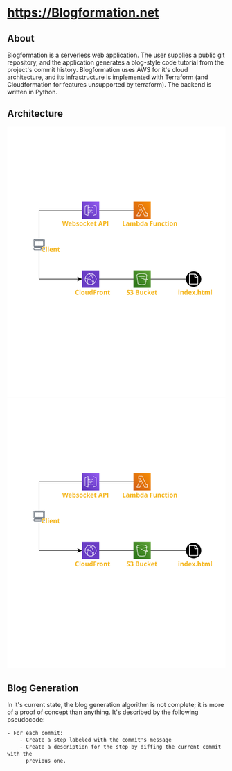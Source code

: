 # https://Blogformation.net

## About

Blogformation is a serverless web application. The user supplies a public git
repository, and the application generates a blog-style code tutorial from the
project's commit history. Blogformation uses AWS for it's cloud architecture, 
and its infrastructure is implemented with Terraform (and Cloudformation for
features unsupported by terraform). The backend is written in Python.

## Architecture

![Alt text](img/blogformation.svg)
<img src="img/blogformation.svg">


## Blog Generation 

In it's current state, the blog generation algorithm is not complete; it is 
more of a proof of concept than anything. It's described by the following 
pseudocode:

```
- For each commit:
    - Create a step labeled with the commit's message
    - Create a description for the step by diffing the current commit with the 
      previous one.
```